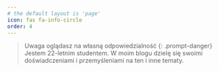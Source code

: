 ```yaml
---
# the default layout is 'page'
icon: fas fa-info-circle
order: 4
---
```


> Uwaga oglądasz na własną odpowiedzialność 
{: .prompt-danger}
Jestem 22-letnim studentem. W moim blogu dzielę się swoimi doświadczeniami i przemyśleniami na ten i inne tematy.